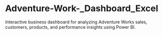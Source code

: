 # Adventure-Work-_Dashboard_Excel
Interactive business dashboard for analyzing Adventure Works sales, customers, products, and performance insights using Power BI.
